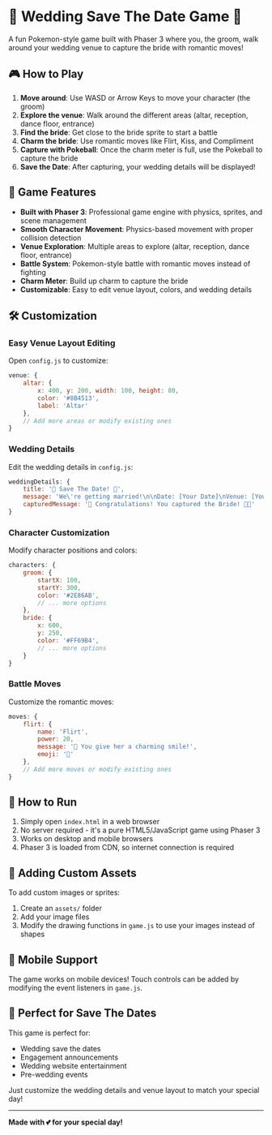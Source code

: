 # 💒 Wedding Save The Date Game 💒

A fun Pokemon-style game built with Phaser 3 where you, the groom, walk around your wedding venue to capture the bride with romantic moves!

## 🎮 How to Play

1. **Move around**: Use WASD or Arrow Keys to move your character (the groom)
2. **Explore the venue**: Walk around the different areas (altar, reception, dance floor, entrance)
3. **Find the bride**: Get close to the bride sprite to start a battle
4. **Charm the bride**: Use romantic moves like Flirt, Kiss, and Compliment
5. **Capture with Pokeball**: Once the charm meter is full, use the Pokeball to capture the bride
6. **Save the Date**: After capturing, your wedding details will be displayed!

## 🎯 Game Features

- **Built with Phaser 3**: Professional game engine with physics, sprites, and scene management
- **Smooth Character Movement**: Physics-based movement with proper collision detection
- **Venue Exploration**: Multiple areas to explore (altar, reception, dance floor, entrance)
- **Battle System**: Pokemon-style battle with romantic moves instead of fighting
- **Charm Meter**: Build up charm to capture the bride
- **Customizable**: Easy to edit venue layout, colors, and wedding details

## 🛠️ Customization

### Easy Venue Layout Editing

Open `config.js` to customize:

```javascript
venue: {
    altar: { 
        x: 400, y: 200, width: 100, height: 80, 
        color: '#8B4513', 
        label: 'Altar' 
    },
    // Add more areas or modify existing ones
}
```

### Wedding Details

Edit the wedding details in `config.js`:

```javascript
weddingDetails: {
    title: '💒 Save The Date! 💒',
    message: 'We\'re getting married!\n\nDate: [Your Date]\nVenue: [Your Venue]\nTime: [Your Time]',
    capturedMessage: '🎉 Congratulations! You captured the Bride! 💒💕'
}
```

### Character Customization

Modify character positions and colors:

```javascript
characters: {
    groom: {
        startX: 100,
        startY: 300,
        color: '#2E86AB',
        // ... more options
    },
    bride: {
        x: 600,
        y: 250,
        color: '#FF69B4',
        // ... more options
    }
}
```

### Battle Moves

Customize the romantic moves:

```javascript
moves: {
    flirt: { 
        name: 'Flirt', 
        power: 20, 
        message: '💋 You give her a charming smile!',
        emoji: '💋'
    },
    // Add more moves or modify existing ones
}
```

## 🚀 How to Run

1. Simply open `index.html` in a web browser
2. No server required - it's a pure HTML5/JavaScript game using Phaser 3
3. Works on desktop and mobile browsers
4. Phaser 3 is loaded from CDN, so internet connection is required

## 🎨 Adding Custom Assets

To add custom images or sprites:

1. Create an `assets/` folder
2. Add your image files
3. Modify the drawing functions in `game.js` to use your images instead of shapes

## 📱 Mobile Support

The game works on mobile devices! Touch controls can be added by modifying the event listeners in `game.js`.

## 💝 Perfect for Save The Dates

This game is perfect for:
- Wedding save the dates
- Engagement announcements
- Wedding website entertainment
- Pre-wedding events

Just customize the wedding details and venue layout to match your special day!

---

**Made with 💕 for your special day!** 
